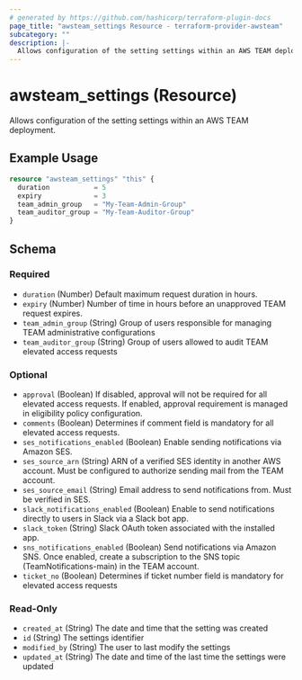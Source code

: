 ```yaml
---
# generated by https://github.com/hashicorp/terraform-plugin-docs
page_title: "awsteam_settings Resource - terraform-provider-awsteam"
subcategory: ""
description: |-
  Allows configuration of the setting settings within an AWS TEAM deployment.
---
```


# awsteam_settings (Resource)

Allows configuration of the setting settings within an AWS TEAM deployment.

## Example Usage

```terraform
resource "awsteam_settings" "this" {
  duration           = 5
  expiry             = 3
  team_admin_group   = "My-Team-Admin-Group"
  team_auditor_group = "My-Team-Auditor-Group"
}
```

<!-- schema generated by tfplugindocs -->
## Schema

### Required

- `duration` (Number) Default maximum request duration in hours.
- `expiry` (Number) Number of time in hours before an unapproved TEAM request expires.
- `team_admin_group` (String) Group of users responsible for managing TEAM administrative configurations
- `team_auditor_group` (String) Group of users allowed to audit TEAM elevated access requests

### Optional

- `approval` (Boolean) If disabled, approval will not be required for all elevated access requests. If enabled, approval requirement is managed in eligibility policy configuration.
- `comments` (Boolean) Determines if comment field is mandatory for all elevated access requests.
- `ses_notifications_enabled` (Boolean) Enable sending notifications via Amazon SES.
- `ses_source_arn` (String) ARN of a verified SES identity in another AWS account. Must be configured to authorize sending mail from the TEAM account.
- `ses_source_email` (String) Email address to send notifications from. Must be verified in SES.
- `slack_notifications_enabled` (Boolean) Enable to send notifications directly to users in Slack via a Slack bot app.
- `slack_token` (String) Slack OAuth token associated with the installed app.
- `sns_notifications_enabled` (Boolean) Send notifications via Amazon SNS. Once enabled, create a subscription to the SNS topic (TeamNotifications-main) in the TEAM account.
- `ticket_no` (Boolean) Determines if ticket number field is mandatory for elevated access requests

### Read-Only

- `created_at` (String) The date and time that the setting was created
- `id` (String) The settings identifier
- `modified_by` (String) The user to last modify the settings
- `updated_at` (String) The date and time of the last time the settings were updated
